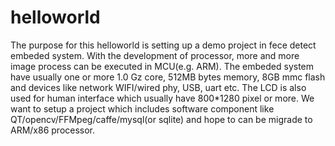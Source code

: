 # helloworld
   The purpose for this helloworld is setting up a demo project in fece detect embeded system. With the development of processor, more and more image process can be executed in MCU(e.g. ARM). The embeded system have usually one or more 1.0 Gz core, 512MB bytes memory, 8GB mmc flash and devices like network WIFI/wired phy, USB,  uart etc. The LCD is also used for human interface which usually have 800*1280 pixel or more.
   We want to setup a project which includes software component like QT/opencv/FFMpeg/caffe/mysql(or sqlite) and hope to can be migrade to ARM/x86 processor.
